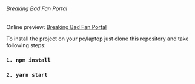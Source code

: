 ###### Breaking Bad Fan Portal

Online preview: [Breaking Bad Fan Portal](https://volodymyrvoronov.github.io/bbfp/ "Breaking Bad Fan Portal")

To install the project on your pc/laptop just clone this repository and take following steps:
 ### `1. npm install`
 ### `2. yarn start`